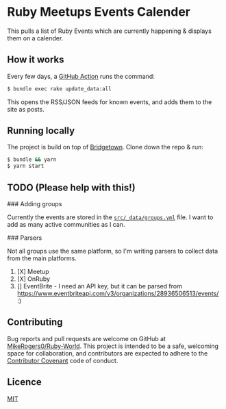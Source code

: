 # Ruby Meetups Events Calender

This pulls a list of Ruby Events which are currently happening & displays them on a calender.

## How it works

Every few days, a [GitHub Action](https://github.com/MikeRogers0/Ruby-World/blob/main/.github/workflows/pull-latest-events.yml) runs the command:

```bash
$ bundle exec rake update_data:all
```

This opens the RSS/JSON feeds for known events, and adds them to the site as posts.

## Running locally

The project is build on top of [Bridgetown](https://www.bridgetownrb.com/). Clone down the repo & run:

```bash
$ bundle && yarn
$ yarn start
```

## TODO (Please help with this!)

### Adding groups

Currently the events are stored in the [`src/_data/groups.yml`](https://github.com/MikeRogers0/Ruby-World/blob/main/src/_data/groups.yml) file. I want to add as many active communities as I can.

### Parsers

Not all groups use the same platform, so I'm writing parsers to collect data from the main platforms.

1. [X] Meetup
2. [X] OnRuby
3. [] EventBrite - I need an API key, but it can be parsed from https://www.eventbriteapi.com/v3/organizations/28936506513/events/ :)

## Contributing

Bug reports and pull requests are welcome on GitHub at [MikeRogers0/Ruby-World](https://github.com/MikeRogers0/Ruby-World). This project is intended to be a safe, welcoming space for collaboration, and contributors are expected to adhere to the [Contributor Covenant](http://contributor-covenant.org) code of conduct.

## Licence

[MIT](https://opensource.org/licenses/MIT)
